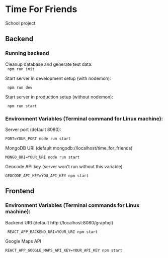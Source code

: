 # Time For Friends
School project


## Backend

### Running backend

Cleanup database and generate test data:  
`
npm run init`

Start server in development setup (with nodemon):
  
`
npm run dev`  

Start server in production setup (without nodemon):
  
`
npm run start`

### Environment Variables (Terminal command for Linux machine):

Server port (default 8080):
  
`
PORT=YOUR_PORT node run start `

MongoDB URI (default mongodb://localhost/time_for_friends)  

`
MONGO_URI=YOUR_URI node run start
`

Geocode API key (server won't run without this variable)  

`
GEOCODE_API_KEY=YOU_API_KEY npm start
`



## Frontend

### Environment Variables (Terminal commands for Linux machine):  

Backend URI (default http://localhost:8080/graphql)  

`
REACT_APP_BACKEND_URI=YOUR_URI npm start`


Google Maps API 

`
REACT_APP_GOOGLE_MAPS_API_KEY=YOUR_API_KEY npm start
`




